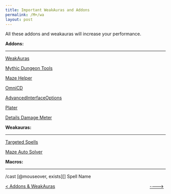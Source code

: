 ```yaml
---
title: Important WeakAuras and Addons
permalink: /M+/wa
layout: post
---
```

All these addons and weakauras will increase your performance.

**Addons:**

---
[WeakAuras](https://www.curseforge.com/wow/addons/weakauras-2)

[Mythic Dungeon Tools](https://www.curseforge.com/wow/addons/mythic-dungeon-tools)

[Maze Helper](https://www.curseforge.com/wow/addons/maze-helper-mists-of-tirna-scithe)

[OmniCD](https://www.curseforge.com/wow/addons/search?category=&search=OmniCD)

[AdvancedInterfaceOptions](https://www.curseforge.com/wow/addons/advancedinterfaceoptions)

[Plater](https://www.curseforge.com/wow/addons/search?category=&search=Plater) 

[Details Damage Meter](https://www.curseforge.com/wow/addons/details)

**Weakauras:**

---
[Targeted Spells](https://wago.io/BFADungeonTargetedSpells/68)

[Maze Auto Solver](https://wago.io/tE0vD5mpd/3/)

**Macros:**

---

/cast [@mouseover, exists][] Spell Name

<div>
<div style="text-align:left;display: inline-block;width: 49%;">
<a href="/M+/playstyle"> < Addons & WeakAuras </a>
</div>
<div style="text-align:right;display: inline-block;width: 49%;">
<a href="/M+/cd"> ----></a>
</div>
</div>